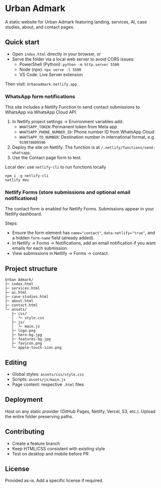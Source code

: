 # Urban Admark

A static website for Urban Admark featuring landing, services, AI, case studies, about, and contact pages.

## Quick start
- Open `index.html` directly in your browser, or
- Serve the folder via a local web server to avoid CORS issues:
  - PowerShell (Python): `python -m http.server 5500`
  - Node (npx): `npx serve -l 5500`
  - VS Code: Live Server extension

Then visit: `Urbanadmark.netlify.app
`

### WhatsApp form notifications
This site includes a Netlify Function to send contact submissions to WhatsApp via WhatsApp Cloud API.

1) In Netlify project settings → Environment variables add:
   - `WHATSAPP_TOKEN`: Permanent token from Meta app
   - `WHATSAPP_PHONE_NUMBER_ID`: Phone number ID from WhatsApp Cloud
   - `WHATSAPP_TO_NUMBER`: Destination number in international format, e.g. `919970809596`
2) Deploy the site on Netlify. The function is at `/.netlify/functions/send-whatsapp`.
3) Use the Contact page form to test.

Local dev: use `netlify-cli` to run functions locally
```
npm i -g netlify-cli
netlify dev
```

### Netlify Forms (store submissions and optional email notifications)
The contact form is enabled for Netlify Forms. Submissions appear in your Netlify dashboard.

Steps:
- Ensure the form element has `name="contact"`, `data-netlify="true"`, and a hidden `form-name` field (already added).
- In Netlify → Forms → Notifications, add an email notification if you want emails for each submission.
- View submissions in Netlify → Forms → contact.

## Project structure
```
Urban Admark/
├─ index.html
├─ services.html
├─ ai.html
├─ case-studies.html
├─ about.html
├─ contact.html
└─ assets/
   ├─ css/
   │  └─ style.css
   ├─ js/
   │  └─ main.js
   ├─ logo.png
   ├─ hero-bg.jpg
   ├─ features-bg.jpg
   ├─ favicon.png
   └─ apple-touch-icon.png
```

## Editing
- Global styles: `assets/css/style.css`
- Scripts: `assets/js/main.js`
- Page content: respective `.html` files

## Deployment
Host on any static provider (GitHub Pages, Netlify, Vercel, S3, etc.). Upload the entire folder preserving paths.

## Contributing
- Create a feature branch
- Keep HTML/CSS consistent with existing style
- Test on desktop and mobile before PR

## License
Provided as-is. Add a specific license if required.

